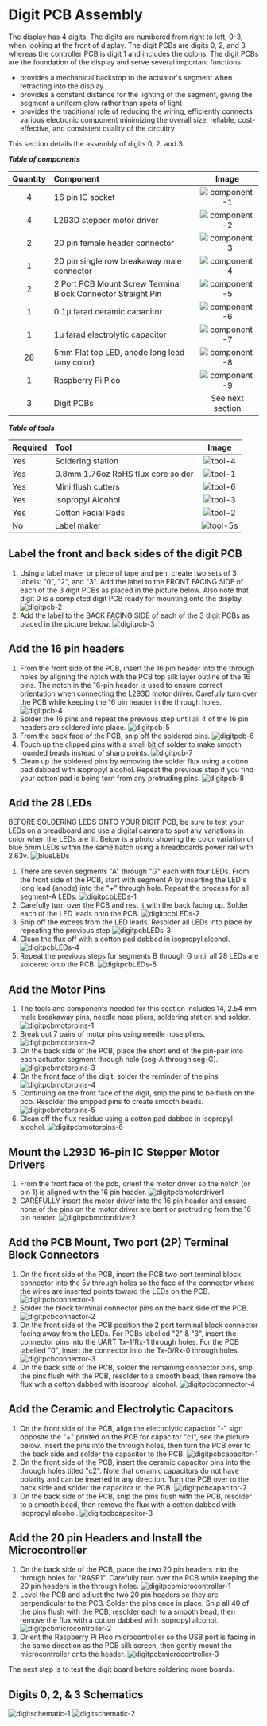 # Digit PCB Assembly

The display has 4 digits. The digits are numbered from right to left, 0-3, when looking at the front of display. The digit PCBs are digits 0, 2, and 3 whereas the controller PCB is digit 1 and includes the colons. The digit PCBs are the foundation of the display and serve several important functions:

- provides a mechanical backstop to the actuator's segment when retracting into the display
- provides a constent distance for the lighting of the segment, giving the segment a uniform glow rather than spots of light
- provides the traditional role of reducing the wiring, efficiently connects various electronic component minimizing the overall size, reliable, cost-effective, and consistent quality of the circuitry

This section details the assembly of digits 0, 2, and 3.

***Table of components***

| Quantity | Component | Image |
| :--: | :------| :-----: |
| 4 | 16 pin IC socket | ![component-1](../img/component/component-1.webp)|
| 4 | L293D stepper motor driver | ![component-2](../img/component/component-2.webp)|
| 2 | 20 pin female header connector | ![component-3](../img/component/component-3.webp)|
| 1 | 20 pin single row breakaway male connector | ![component-4](../img/component/component-4.webp)|
| 2 | 2 Port PCB Mount Screw Terminal Block Connector Straight Pin | ![component-5](../img/component/component-5.webp)|
| 1 | 0.1μ farad ceramic capacitor | ![component-6](../img/component/component-6.webp)|
| 1 | 1μ farad electrolytic capacitor | ![component-7](../img/component/component-7.webp)|
| 28 | 5mm Flat top LED, anode long lead (any color) | ![component-8](../img/component/component-8.webp)|
| 1 | Raspberry Pi Pico | ![component-9](../img/component/component-9.webp)|
| 3 | Digit PCBs | See next section |

***Table of tools***

| Required | Tool | Image |
| :--- | :------- | :---: |
| Yes | Soldering station    | ![tool-4](../img/tools/tool-4.webp)|
| Yes | 0.8mm 1.76oz RoHS flux core solder | ![tool-1](../img/tools/tool-1.webp)|
| Yes | Mini flush cutters   | ![tool-6](../img/tools/tool-6.webp)|
| Yes | Isopropyl Alcohol | ![tool-3](../img/tools/tool-3.webp)|
| Yes | Cotton Facial Pads | ![tool-2](../img/tools/tool-2.webp)|
| No  | Label maker | ![tool-5s](../img/tools/tool-5.webp) |

## Label the front and back sides of the digit PCB

1. Using a label maker or piece of tape and pen, create two sets of 3 labels: "0", "2", and "3". Add the label to the FRONT FACING SIDE of each of the 3 digit PCBs as placed in the picture below. Also note that digit 0 is a completed digit PCB ready for mounting onto the display.
![digitpcb-2](../img/digit-pcb/2-digit-pcb.webp)
1. Add the label to the BACK FACING SIDE of each of the 3 digit PCBs as placed in the picture below.
![digitpcb-3](../img/digit-pcb/3-digit-pcb.webp)

## Add the 16 pin headers

1. From the front side of the PCB, insert the 16 pin header into the through holes by aligning the notch with the PCB top silk layer outline of the 16 pins. The notch in the 16-pin header is used to ensure correct orientation when connecting the L293D motor driver. Carefully turn over the PCB while keeping the 16 pin header in the through holes.
![digitpcb-4](../img/digit-pcb/4-digit-pcb.webp)
1. Solder the 16 pins and repeat the previous step until all 4 of the 16 pin headers are soldered into place.
![digitpcb-5](../img/digit-pcb/5-digit-pcb.webp)
1. From the back face of the PCB, snip off the soldered pins.
![digitpcb-6](../img/digit-pcb/6-digit-pcb.webp)
1. Touch up the clipped pins with a small bit of solder to make smooth rounded beads instead of sharp points.
![digitpcb-7](../img/digit-pcb/7-digit-pcb.webp)
1. Clean up the soldered pins by removing the solder flux using a cotton pad dabbed with isopropyl alcohol. Repeat the previous step if you find your cotton pad is being torn from any protruding pins.
![digitpcb-8](../img/digit-pcb/8-digit-pcb.webp)

## Add the 28 LEDs

BEFORE SOLDERING LEDS ONTO YOUR DIGIT PCB, be sure to test your LEDs on a breadboard and use a digital camera to spot any variations in color when the LEDs are lit. Below is a photo showing the color variation of blue 5mm LEDs within the same batch using a breadboards power rail with 2.63v.
![blueLEDs](../img/digit-pcb/ledcolors.webp)

1. There are seven segments "A" through "G" each with four LEDs. From the front side of the PCB, start with segment A by inserting the LED's long lead (anode) into the "+" through hole. Repeat the process for all segment-A LEDs.
![digitpcbLEDs-1](../img/digit-pcb/1-digit-pcb-LED.webp)
1. Carefully turn over the PCB and rest it with the back facing up. Solder each of the LED leads onto the PCB.
![digitpcbLEDs-2](../img/digit-pcb/2-digit-pcb-LED.webp)
1. Snip off the excess from the LED leads. Resolder all LEDs into place by repeating the previous step
![digitpcbLEDs-3](../img/digit-pcb/3-digit-pcb-LED.webp)
1. Clean the flux off with a cotton pad dabbed in isopropyl alcohol.
![digitpcbLEDs-4](../img/digit-pcb/4-digit-pcb-LED.webp)
1. Repeat the previous steps for segments B through G until all 28 LEDs are soldered onto the PCB.
![digitpcbLEDs-5](../img/digit-pcb/5-digit-pcb-LED.webp)

## Add the Motor Pins

1. The tools and components needed for this section includes 14, 2.54 mm male breakaway pins, needle nose pliers, soldering station and solder.
![digitpcbmotorpins-1](../img/digit-pcb/1-digit-pcb-motorpins.webp)
1. Break out 7 pairs of motor pins using needle nose pliers.
![digitpcbmotorpins-2](../img/digit-pcb/2-digit-pcb-motorpins.webp)
1. On the back side of the PCB, place the short end of the pin-pair into each actuator segment through hole (seg-A through seg-G).
![digitpcbmotorpins-3](../img/digit-pcb/3-digit-pcb-motorpins.webp)
1. On the front face of the digit, solder the reminder of the pins
![digitpcbmotorpins-4](../img/digit-pcb/4-digit-pcb-motorpins.webp)
1. Continuing on the front face of the digit, snip the pins to be flush on the pcb. Resolder the snipped pins to create smooth beads.
![digitpcbmotorpins-5](../img/digit-pcb/5-digit-pcb-motorpins.webp)
1. Clean off the flux residue using a cotton pad dabbed in isopropyl alcohol.
![digitpcbmotorpins-6](../img/digit-pcb/6-digit-pcb-motorpins.webp)

## Mount the L293D 16-pin IC Stepper Motor Drivers

1. From the front face of the pcb, orient the motor driver so the notch (or pin 1) is aligned with the 16 pin header.
![digitpcbmotordriver1](../img/digit-pcb/1-digit-pcb-motordriver.webp)
1. CAREFULLY insert the motor driver into the 16 pin header and ensure none of the pins on the motor driver are bent or protruding from the 16 pin header.
![digitpcbmotordriver2](../img/digit-pcb/2-digit-pcb-motordriver.webp)

## Add the PCB Mount, Two port (2P) Terminal Block Connectors

1. On the front side of the PCB, insert the PCB two port terminal block connector into the 5v through holes so the face of the connector where the wires are inserted points toward the LEDs on the PCB.
![digitpcbconnector-1](../img/digit-pcb/1-digit-pcb-connector.webp)
1. Solder the block terminal connector pins on the back side of the PCB.
![digitpcbconnector-2](../img/digit-pcb/2-digit-pcb-connector.webp)
1. On the front side of the PCB position the 2 port terminal block connector facing away from the LEDs. For PCBs labelled "2" & "3", insert the connector pins into the UART Tx-1/Rx-1 through holes. For the PCB labelled "0", insert the connector into the Tx-0/Rx-0 through holes.
![digitpcbconnector-3](../img/digit-pcb/3-digit-pcb-connector.webp)
1. On the back side of the PCB, solder the remaining connector pins, snip the pins flush with the PCB, resolder to a smooth bead, then remove the flux wth a cotton dabbed with isopropyl alcohol.
![digitpcbconnector-4](../img/digit-pcb/4-digit-pcb-connector.webp)

## Add the Ceramic and Electrolytic Capacitors

1. On the front side of the PCB, align the electrolytic capacitor "-" sign opposite the "+" printed on the PCB for capacitor "c1", see the picture below. Insert the pins into the through holes, then turn the PCB over to the back side and solder the capacitor to the PCB.
![digitpcbcapacitor-1](../img/digit-pcb/1-digit-pcb-capacitor.webp)
1. On the front side of the PCB, insert the ceramic capacitor pins into the through holes titled "c2". Note that ceramic capacitors do not have polarity and can be inserted in any direction. Turn the PCB over to the back side and solder the capacitor to the PCB.
![digitpcbcapacitor-2](../img/digit-pcb/2-digit-pcb-capacitor.webp)
1. On the back side of the PCB, snip the pins flush with the PCB, resolder to a smooth bead, then remove the flux with a cotton dabbed with isopropyl alcohol.
![digitpcbcapacitor-3](../img/digit-pcb/3-digit-pcb-capacitor.webp)

## Add the 20 pin Headers and Install the Microcontroller

1. On the back side of the PCB, place the two 20 pin headers into the through holes for "RASP1". Carefully turn over the PCB while keeping the 20 pin headers in the through holes.
![digitpcbmicrocontroller-1](../img/digit-pcb/1-digit-pcb-micro.webp)
1. Level the PCB and adjust the two 20 pin headers so they are perpendicular to the PCB. Solder the pins once in place. Snip all 40 of the pins flush with the PCB, resolder each to a smooth bead, then remove the flux with a cotton dabbed with isopropyl alcohol.
![digitpcbmicrocontroller-2](../img/digit-pcb/2-digit-pcb-micro.webp)
1. Orient the Raspberry Pi Pico microcontroller so the USB port is facing in the same direction as the PCB silk screen, then gently mount the microcontroller onto the header.
![digitpcbmicrocontroller-3](../img/digit-pcb/3-digit-pcb-micro.webp)

The next step is to test the digit board before soldering more boards.

## Digits 0, 2, & 3 Schematics

![digitschematic-1](../img/digit-pcb/digit-schematic-motorcontrollers.png)
![digitschematic-2](../img/digit-pcb/digit-schematic-microcontroller.webp)
